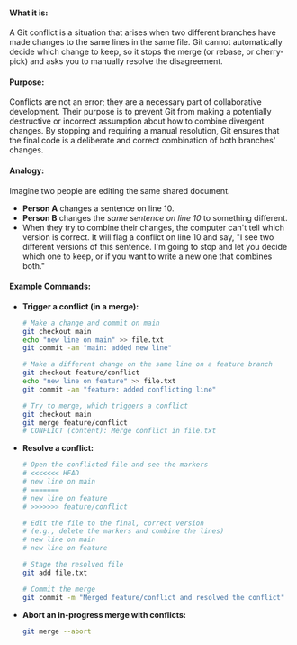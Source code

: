#### **What it is:**

A Git conflict is a situation that arises when two different branches have made changes to the same lines in the same file. Git cannot automatically decide which change to keep, so it stops the merge (or rebase, or cherry-pick) and asks you to manually resolve the disagreement.

#### **Purpose:**

Conflicts are not an error; they are a necessary part of collaborative development. Their purpose is to prevent Git from making a potentially destructive or incorrect assumption about how to combine divergent changes. By stopping and requiring a manual resolution, Git ensures that the final code is a deliberate and correct combination of both branches' changes.

#### **Analogy:**

Imagine two people are editing the same shared document.

- **Person A** changes a sentence on line 10.
- **Person B** changes the _same sentence on line 10_ to something different.
- When they try to combine their changes, the computer can't tell which version is correct. It will flag a conflict on line 10 and say, "I see two different versions of this sentence. I'm going to stop and let you decide which one to keep, or if you want to write a new one that combines both."

#### **Example Commands:**

- **Trigger a conflict (in a merge):**
 
    ```bash
    # Make a change and commit on main
    git checkout main
    echo "new line on main" >> file.txt
    git commit -am "main: added new line"
    
    # Make a different change on the same line on a feature branch
    git checkout feature/conflict
    echo "new line on feature" >> file.txt
    git commit -am "feature: added conflicting line"
    
    # Try to merge, which triggers a conflict
    git checkout main
    git merge feature/conflict
    # CONFLICT (content): Merge conflict in file.txt
    ```

- **Resolve a conflict:**

    ```bash
    # Open the conflicted file and see the markers
    # <<<<<<< HEAD
    # new line on main
    # =======
    # new line on feature
    # >>>>>>> feature/conflict
    
    # Edit the file to the final, correct version
    # (e.g., delete the markers and combine the lines)
    # new line on main
    # new line on feature
    
    # Stage the resolved file
    git add file.txt
    
    # Commit the merge
    git commit -m "Merged feature/conflict and resolved the conflict"
    ```

- **Abort an in-progress merge with conflicts:**
 
    ```bash
    git merge --abort
    ```